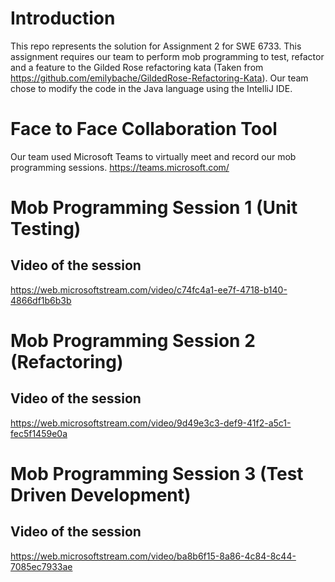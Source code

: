 # Introduction 
This repo represents the solution for Assignment 2 for SWE 6733. This assignment requires our team to perform mob programming to test, refactor and a feature to the Gilded Rose refactoring kata (Taken from https://github.com/emilybache/GildedRose-Refactoring-Kata). Our team chose to modify the code in the Java language using the IntelliJ IDE.

# Face to Face Collaboration Tool
Our team used Microsoft Teams to virtually meet and record our mob programming sessions. https://teams.microsoft.com/

# Mob Programming Session 1 (Unit Testing)

## Video of the session
https://web.microsoftstream.com/video/c74fc4a1-ee7f-4718-b140-4866df1b6b3b

# Mob Programming Session 2 (Refactoring)

## Video of the session
https://web.microsoftstream.com/video/9d49e3c3-def9-41f2-a5c1-fec5f1459e0a

# Mob Programming Session 3 (Test Driven Development)

## Video of the session
https://web.microsoftstream.com/video/ba8b6f15-8a86-4c84-8c44-7085ec7933ae
